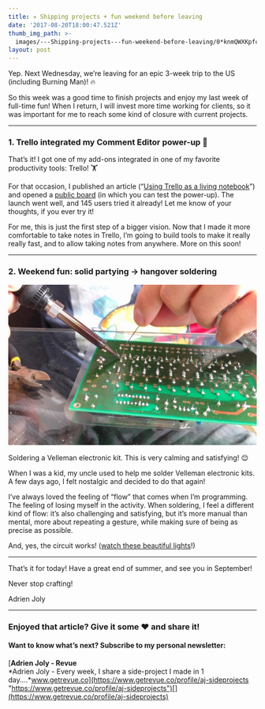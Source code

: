 ```yaml
---
title: ✈️ Shipping projects + fun weekend before leaving
date: '2017-08-20T18:00:47.521Z'
thumb_img_path: >-
  images/---Shipping-projects---fun-weekend-before-leaving/0*knmQWXKpfcBh-uZu..jpg
layout: post
---
```

Yep. Next Wednesday, we’re leaving for an epic 3-week trip to the US (including Burning Man)! 🔥

So this week was a good time to finish projects and enjoy my last week of full-time fun! When I return, I will invest more time working for clients, so it was important for me to reach some kind of closure with current projects.

* * *

### 1\. Trello integrated my Comment Editor power-up 🎉

That’s it! I got one of my add-ons integrated in one of my favorite productivity tools: Trello! 🏋

For that occasion, I published an article (“[Using Trello as a living notebook](https://medium.com/@adrienjoly/using-trello-as-a-living-notebook-79cb22aab81f)”) and opened a [public board](https://trello.com/b/EWaOw7Ks/comment-editor-by-aj-public-board) (in which you can test the power-up). The launch went well, and 145 users tried it already! Let me know of your thoughts, if you ever try it!

For me, this is just the first step of a bigger vision. Now that I made it more comfortable to take notes in Trello, I’m going to build tools to make it really really fast, and to allow taking notes from anywhere. More on this soon!

* * *

### 2\. Weekend fun: solid partying → hangover soldering

![](/images/---Shipping-projects---fun-weekend-before-leaving/0*knmQWXKpfcBh-uZu..jpg)

<figcaption>Soldering a Velleman electronic kit. This is very calming and satisfying! 😌</figcaption>

When I was a kid, my uncle used to help me solder Velleman electronic kits. A few days ago, I felt nostalgic and decided to do that again!

I’ve always loved the feeling of “flow” that comes when I’m programming. The feeling of losing myself in the activity. When soldering, I feel a different kind of flow: it’s also challenging and satisfying, but it’s more manual than mental, more about repeating a gesture, while making sure of being as precise as possible.

And, yes, the circuit works! ([watch these beautiful lights](https://goo.gl/photos/C3Z6yrwXh1t1Krcj9)!)

* * *

That’s it for today! Have a great end of summer, and see you in September!

Never stop crafting!

Adrien Joly

* * *

### Enjoyed that article? Give it some ❤ and share it!

#### Want to know what’s next? Subscribe to my personal newsletter:

[**Adrien Joly - Revue**  
*Adrien Joly - Every week, I share a side-project I made in 1 day....*www.getrevue.co](https://www.getrevue.co/profile/aj-sideprojects "https://www.getrevue.co/profile/aj-sideprojects")[](https://www.getrevue.co/profile/aj-sideprojects)
